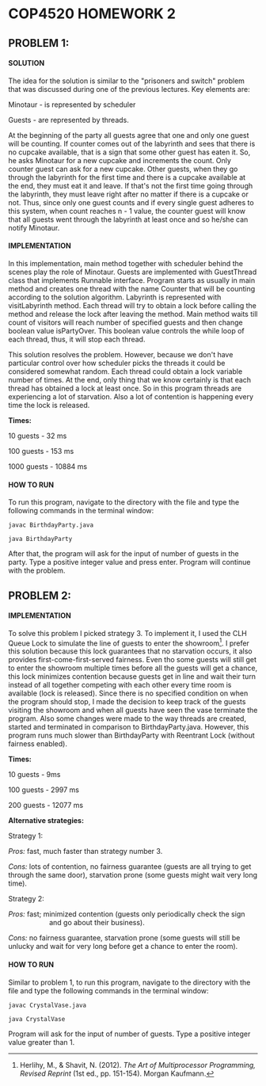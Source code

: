 # COP4520 HOMEWORK 2

## PROBLEM 1:

#### SOLUTION

The idea for the solution is similar to the "prisoners and switch" problem that was discussed during one of the previous lectures. Key elements are:

Minotaur - is represented by scheduler

Guests - are represented by threads.

At the beginning of the party all guests agree that one and only one guest will be counting. If counter comes out of the labyrinth and sees that there is no cupcake available, that is a sign that some other guest has eaten it. So, he asks Minotaur for a new cupcake and increments the count. Only counter guest can ask for a new cupcake. Other guests, when they go through the labyrinth for the first time and there is a cupcake available at the end, they must eat it and leave. If that's not the first time going through the labyrinth, they must leave right after no matter if there is a cupcake or not. Thus, since only one guest counts and if every single guest adheres to this system, when count reaches n - 1 value, the counter guest will know that all guests went through the labyrinth at least once and so he/she can notify Minotaur.

#### IMPLEMENTATION

In this implementation, main method together with scheduler behind the scenes play the role of Minotaur. Guests are implemented with GuestThread class that implements Runnable interface. Program starts as usually in main method and creates one thread with the name Counter that will be counting according to the solution algorithm.  Labyrinth is represented with visitLabyrinth method. Each thread will try to obtain a lock before calling the method and release the lock after leaving the method. Main method waits till count of visitors will reach number of specified guests and then change boolean value isPartyOver. This boolean value controls the while loop of each thread, thus, it will stop each thread. 

This solution resolves the problem. However, because we don't have particular control over how scheduler picks the threads it could be considered somewhat random. Each thread could obtain a lock variable number of times. At the end, only thing  that we know certainly is that each thread has obtained a lock at least once. So in this program threads are experiencing a lot of starvation. Also a lot of contention is happening every time the lock is released. 

**Times:**

10 guests - 32 ms

100 guests - 153 ms

1000 guests - 10884 ms

#### HOW TO RUN

To run this program, navigate to the directory with the file and type the following commands in the terminal window:

```
javac BirthdayParty.java

java BirthdayParty
```

After that, the program will ask for the input of number of guests in the party. Type a positive integer value and press enter. Program will continue with the problem.



## PROBLEM 2:

#### IMPLEMENTATION

To solve this problem I picked strategy 3. To implement it, I used the CLH Queue Lock to simulate the line of guests to enter the showroom[^1]. I prefer this solution because this lock guarantees that no starvation occurs, it also provides first-come-first-served fairness. Even tho some guests will still get to enter the showroom multiple times before all the guests will get a chance, this lock minimizes contention because guests get in line and wait their turn instead of all together competing with each other every time room is available (lock is released). Since there is no specified condition on when the program should stop, I made the decision to keep track of the guests visiting the showroom and when all guests have seen the vase terminate the program. Also some changes were made to the way threads are created, started and terminated in comparison to BirthdayParty.java. However, this program runs much slower than BirthdayParty with Reentrant Lock (without fairness enabled).

**Times:**

10 guests - 9ms

100 guests - 2997 ms

200 guests - 12077 ms

**Alternative strategies:**

Strategy 1: 

*Pros:* fast, much faster than strategy number 3.

*Cons:* lots of contention, no fairness guarantee (guests are all trying to get through  the same door), starvation prone (some guests might wait very long time).

Strategy 2: 

*Pros:* fast; minimized contention (guests only periodically check the sign                       and go about their business).

*Cons:* no fairness guarantee, starvation prone (some guests will still be unlucky and wait for very long before get a chance to enter the room).

#### HOW TO RUN

Similar to problem 1, to run this program, navigate to the directory with the file and type the following commands in the terminal window:

```
javac CrystalVase.java

java CrystalVase
```

Program will ask for the input of number of guests. Type a positive integer value greater than 1.

[^1]: Herlihy, M., & Shavit, N. (2012). *The Art of Multiprocessor Programming,
 Revised Reprint* (1st ed., pp. 151-154). Morgan Kaufmann.
